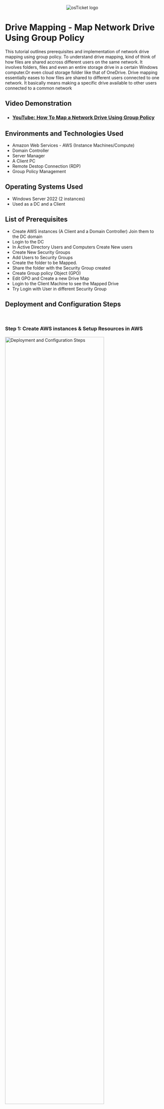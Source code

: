 <p align="center">
<img src="https://user-images.githubusercontent.com/131130119/239724733-a34a4353-4aa7-420f-80b5-d1aa414441d7.png" alt="osTicket logo"/>
</p>

<h1>Drive Mapping - Map Network Drive Using Group Policy</h1>
This tutorial outlines prerequisites and implementation of network drive mapping using group policy. To understand drive mapping, kind of think of how files are shared accross different users on the same network. It involves folders, files and even an entire storage drive in a certain Windows computer.Or even cloud storage folder like that of OneDrive. Drive mapping essentially eases to how files are shared to different users connected to one network. It basically means making a specific drive available to other users connected to a common network
    <br />
 
  <h2>Video Demonstration</h2>

- ### [YouTube: How To Map a Network Drive Using Group Policy](https://youtu.be/0rPyNMxnIKc)

<h2>Environments and Technologies Used</h2>

- Amazon Web Services - AWS (Instance Machines/Compute)
- Domain Controller
- Server Manager
- A Client PC
- Remote Destop Connection (RDP)
- Group Policy Management

<h2>Operating Systems Used </h2>

- Windows Server 2022 (2 instances)
- Used as a DC and a Client

<h2>List of Prerequisites</h2>

- Create AWS instances (A Client and a Domain Controller) Join them to the DC domain
- Login to the DC
- In Active Directory Users and Computers Create New users
- Create New Security Groups
- Add Users to Security Groups
- Create the folder to be Mapped.
- Share the folder with the Security Group created
- Create Group policy Object (GPO)
- Edit GPO and Create a new Drive Map 
- Login to the Client Machine to see the Mapped Drive
- Try Login with User in different Security Group


<h2>Deployment and Configuration Steps</h2>
<br />

<h3>Step 1: Create AWS instances & Setup Resources in AWS</h3>
<p>
<img src="https://user-images.githubusercontent.com/131130119/240813655-64dfacb1-ad19-4943-85cd-dd66789a3854.png" height="80%" width="80%" alt="Deployment and Configuration Steps"/>
</p>


<p>
<img src="https://user-images.githubusercontent.com/131130119/240861808-74a324e5-8e7c-415b-a959-9c9c30a01807.png" height="80%" width="80%" alt="Deployment and Configuration Steps"/>
</p>

<p>
<img src="https://user-images.githubusercontent.com/131130119/240858882-f12da734-3eca-4904-92d5-a88d881c415f.png" height="80%" width="80%" alt="Deployment and Configuration Steps"/>
</p>

- Create the Domain Controller VM
- Create the Client VM (Windows 10) named “Client-1”.
- Ensure that both VMs are already connected. This invovles setting up the network interface, setting active directory domain services And adding clients to Domain.  Go to ### [How to Deploy on-premises Active Directory within Azure Compute](https://github.com/jerryharts2024/configure-ad)

<br />

<h3>Step 2: In Active Directory Users and Computers Create New users</h3>
<p>
<img src="https://user-images.githubusercontent.com/131130119/240815888-9afa5986-00eb-4114-9c3e-183d424e990a.png" height="80%" width="80%" alt="Deployment and Configuration Steps"/>
</p>

- In Active Directory Users and Computers Create New Organisational Unit and add a user to it. 
    - right click on the domain name, go to --> new --> organisational unit 
    - to add user, right click on the unit and go to --> New --> user --> and create new user.
    - For this sake of this demostration we have create an organisational unit called EMPLOYEE and we have added a user called Jane Doe to it. 

<br />

<h3>Step 3: In Active Directory Users and Computers Create Security and Add User Group</h3>
<p>
<img src="https://user-images.githubusercontent.com/131130119/240819396-5aa5b352-2569-4bfd-a810-099c2437e678.png" height="80%" width="80%" alt="Deployment and Configuration Steps"/>
</p>

- In Active Directory Users and Computers Create s Security Group and add the user to the group. 
    - right click on the domain name, go to --> new --> group 
    - to add user, right click on the user and go to --> property,  --> member of and add the user to the securtiy group.
    - this allows the user the rights and  permission to stuffs shared with the security group

<br />



<h3>Step :4  Create the folder to be Mapped Within the Network.</h3>
<p>
<img src="https://user-images.githubusercontent.com/131130119/240822302-fd6385c1-a54d-4f40-b0e8-b188165da340.png" height="80%" width="80%" alt="Deployment and Configuration Steps"/>
</p>

- To Create the folder to be Mapped Within the Network as a Drive. 
    - Go to C dirve and create a folder.
    - for the sake of our demostration, we created a folder named EMPLOYEE DATA

<br />


<h3>Step :5 Share the folder with the Security Group created.</h3>
<p>
<img src="https://user-images.githubusercontent.com/131130119/240826915-09a2668b-0f61-4846-864c-363bac065a81.png" height="80%" width="80%" alt="Deployment and Configuration Steps"/>
</p>

- To Share the folder with the Security Group created. 
    - Go to --> EMPLOYEE DATA --> properties --> sharing
    - add the folder (EMPLOYEE DATA) to the Employee security group.
    - this allows all the users in that group to be able to have access to the Employee data therefore while they are logged in, they should be able to see the drive named EMPLOYEE DATA and be able to read and write in the drive

<br />


<h3>Step :6 Create Group policy Object (GPO).</h3>
<p>
<img src="https://user-images.githubusercontent.com/131130119/240831639-f9b4d460-e67b-4cc2-bbfe-04172e9622cd.png" height="80%" width="80%" alt="Deployment and Configuration Steps"/>
</p>

- Create Group policy Object (GPO). 
    - go to --> active directory dashboard --> group policy management --> and create a GPO called EMPLOYEE GPO
<br />

<h3>Step :7  Edit GPO and Create a new Drive Map.</h3>
<p>
<img src="https://user-images.githubusercontent.com/131130119/240835346-22f18c5a-8ac4-4deb-b808-04960adbaabe.png" height="80%" width="80%" alt="Deployment and Configuration Steps"/>
</p>

- Edit GPO and Create a new Drive Map. 
- After creating the GPO, its time to map the Drive
    - go to GPO --> edit --> preferences --> window setting --> drive map (right click) --> New --> mapped drive
    - add EMPLOYEE DATA folder location  (this is the network path for the folder can be obtained in the property / sharing)
    - assign drive letter and make the drive visible by checking on show this drive.
    
<br />


<h3>Step :8 Login to the Client Machine to see the Mapped Drive.</h3>
<p>
<img src="https://user-images.githubusercontent.com/131130119/240857572-7c451cc1-d59a-4b96-bce6-369b13001689.png" height="80%" width="80%" alt="Deployment and Configuration Steps"/>
</p>

- Login to the Client Machine to see the Mapped Drive. 
- At this pooint, the network drive has been mapped. And we need to login to the client computer to see if it was successful.
- to do this, let's login to the client machine using Jane Doe. Remember Jane Doe is the only domain User who is also member of our employee security group
- Go to PC to see if the drive has been mapped.

<p>
<img src="https://user-images.githubusercontent.com/131130119/240895942-0e058036-2626-40b8-84d1-76342ecc52e5.png" height="80%" width="80%" alt="Deployment and Configuration Steps"/>
</p>

- As you can see. Our folder (employee data) was mapped as a drive. This means that all users in this security group will have access to the drive and it will be seen whenever they are logged in the client system as a memeber of the employee security group.
<br />

THANK YOU!
